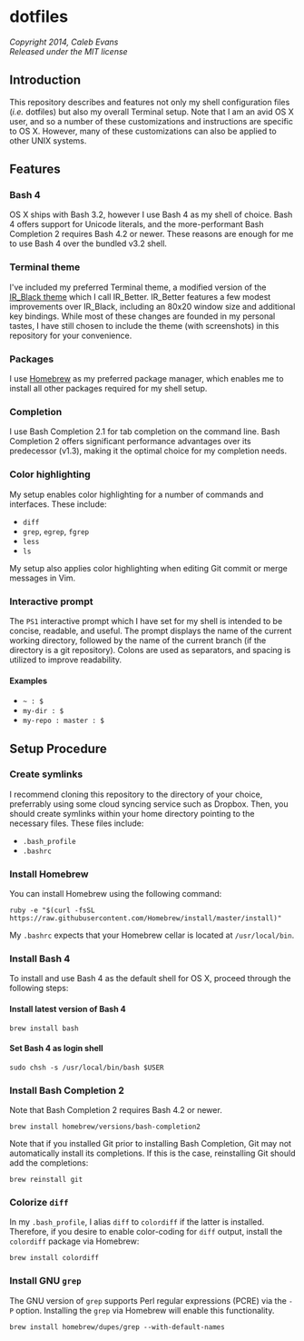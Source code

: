 # dotfiles
*Copyright 2014, Caleb Evans*  
*Released under the MIT license*

## Introduction

This repository describes and features not only my shell configuration files (*i.e.* dotfiles) but also my overall Terminal setup. Note that I am an avid OS X user, and so a number of these customizations and instructions are specific to OS X. However, many of these customizations can also be applied to other UNIX systems.

## Features

### Bash 4

OS X ships with Bash 3.2, however I use Bash 4 as my shell of choice. Bash 4 offers support for Unicode literals, and the more-performant Bash Completion 2 requires Bash 4.2 or newer. These reasons are enough for me to use Bash 4 over the bundled v3.2 shell.

### Terminal theme

I've included my preferred Terminal theme, a modified version of the [IR_Black theme](http://toddwerth.com/2011/07/21/the-original-ir_black-for-os-x-lion) which I call IR_Better. IR_Better features a few modest improvements over IR_Black, including an 80x20 window size and additional key bindings. While most of these changes are founded in my personal tastes, I have still chosen to include the theme (with screenshots) in this repository for your convenience.

### Packages

I use [Homebrew](http://brew.sh/) as my preferred package manager, which enables me to install all other packages required for my shell setup.

### Completion

I use Bash Completion 2.1 for tab completion on the command line. Bash Completion 2 offers significant performance advantages over its predecessor (v1.3), making it the optimal choice for my completion needs.

### Color highlighting

My setup enables color highlighting for a number of commands and interfaces. These include:

* `diff`
* `grep`, `egrep`, `fgrep`
* `less`
* `ls`

My setup also applies color highlighting when editing Git commit or merge messages in Vim.

### Interactive prompt

The `PS1` interactive prompt which I have set for my shell is intended to be concise, readable, and useful. The prompt displays the name of the current working directory, followed by the name of the current branch (if the directory is a git repository). Colons are used as separators, and spacing is utilized to improve readability.

#### Examples

- `~ : $`
- `my-dir : $`
- `my-repo : master : $`

## Setup Procedure

### Create symlinks

I recommend cloning this repository to the directory of your choice, preferrably using some cloud syncing service such as Dropbox. Then, you should create symlinks within your home directory pointing to the necessary files. These files include:

- `.bash_profile`
- `.bashrc`

### Install Homebrew

You can install Homebrew using the following command:

```
ruby -e "$(curl -fsSL https://raw.githubusercontent.com/Homebrew/install/master/install)"
```

My `.bashrc` expects that your Homebrew cellar is located at `/usr/local/bin`.

### Install Bash 4

To install and use Bash 4 as the default shell for OS X, proceed through the following steps:

#### Install latest version of Bash 4

```
brew install bash
```

#### Set Bash 4 as login shell

```
sudo chsh -s /usr/local/bin/bash $USER
```

### Install Bash Completion 2

Note that Bash Completion 2 requires Bash 4.2 or newer.

```
brew install homebrew/versions/bash-completion2
```

Note that if you installed Git prior to installing Bash Completion, Git may not automatically install its completions. If this is the case, reinstalling Git should add the completions:

```
brew reinstall git
```

### Colorize `diff`

In my `.bash_profile`, I alias `diff` to `colordiff` if the latter is installed. Therefore, if you desire to enable color-coding for `diff` output, install the `colordiff` package via Homebrew:

```
brew install colordiff
```

### Install GNU `grep`

The GNU version of `grep` supports Perl regular expressions (PCRE) via the `-P` option. Installing the `grep` via Homebrew will enable this functionality.

```
brew install homebrew/dupes/grep --with-default-names
```
